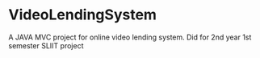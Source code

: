 # VideoLendingSystem
A JAVA MVC project for online video lending system. Did for 2nd year 1st semester SLIIT project
